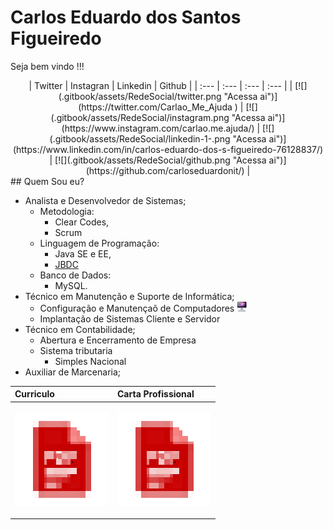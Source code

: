 # Carlos Eduardo dos Santos Figueiredo

Seja bem vindo !!!
<center>
| Twitter | Instagran | Linkedin | Github  |
| :--- | :--- | :--- | :--- |
| [![](.gitbook/assets/RedeSocial/twitter.png "Acessa ai")](https://twitter.com/Carlao_Me_Ajuda ) | [![](.gitbook/assets/RedeSocial/instagram.png "Acessa ai")](https://www.instagram.com/carlao.me.ajuda/) | [![](.gitbook/assets/RedeSocial/linkedin-1-.png "Acessa ai")](https://www.linkedin.com/in/carlos-eduardo-dos-s-figueiredo-76128837/) | [![](.gitbook/assets/RedeSocial/github.png "Acessa ai")](https://github.com/carloseduardonit/) |
</center>
## Quem Sou eu?

* Analista e Desenvolvedor de Sistemas;
  * Metodologia:
    * Clear Codes,
    * Scrum
  * Linguagem de Programação:
    * Java SE e EE,
    * [JBDC ](https://github.com/carloseduardonit/ConectordoCarlos "_blank")
  * Banco de Dados:
    * MySQL.
* Técnico em Manutenção e Suporte  de  Informática;
  * Configuração e Manutençaõ de Computadores  <img src =".gitbook/assets/computador.jpeg">
  * Implantação de Sistemas Cliente e Servidor
* Técnico em Contabilidade;
  * Abertura e Encerramento de Empresa
  * Sistema tributaria
    * Simples Nacional
* Auxiliar de Marcenaria;

|Curriculo|Carta Profissional|
|:---|:---|
|<p align = "center"><img src =".gitbook/assets/Diversos/pdf.png"></p>|<img src =".gitbook/assets/Diversos/pdf.png">|